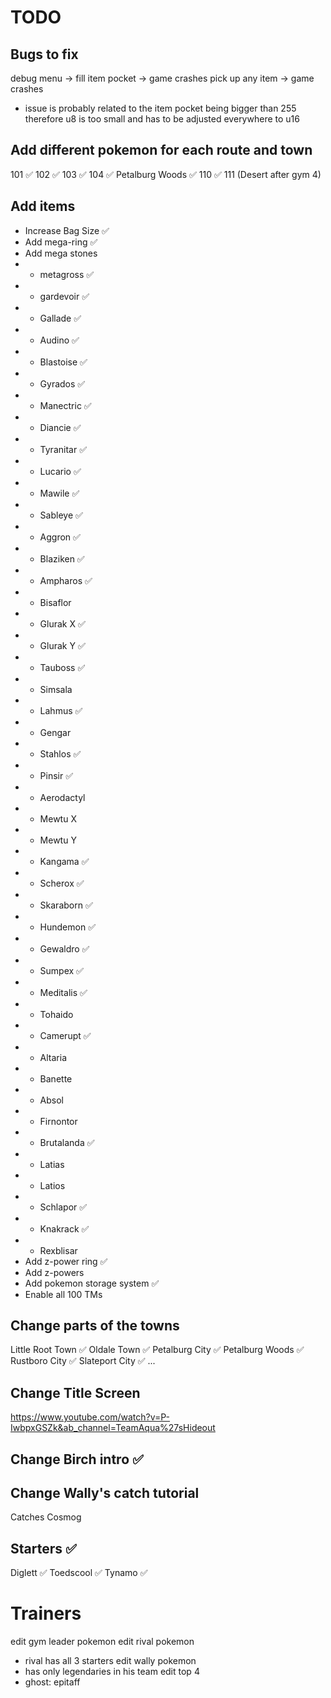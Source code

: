# TODO

## Bugs to fix
debug menu -> fill item pocket -> game crashes
pick up any item -> game crashes 
- issue is probably related to the item pocket being bigger than 255 therefore u8 is too small and has to be adjusted everywhere to u16

## Add different pokemon for each route and town
101 ✅
102 ✅
103 ✅
104 ✅
Petalburg Woods ✅
110 ✅
111 (Desert after gym 4)

## Add items
- Increase Bag Size ✅
- Add mega-ring ✅
- Add mega stones
- - metagross ✅
- - gardevoir ✅
- - Gallade ✅
- - Audino ✅
- - Blastoise ✅
- - Gyrados ✅
- - Manectric ✅
- - Diancie ✅
- - Tyranitar ✅
- - Lucario ✅
- - Mawile ✅
- - Sableye ✅
- - Aggron ✅
- - Blaziken ✅
- - Ampharos ✅
- - Bisaflor 
- - Glurak X ✅ 
- - Glurak Y ✅
- - Tauboss ✅
- - Simsala
- - Lahmus ✅
- - Gengar
- - Stahlos ✅
- - Pinsir ✅
- - Aerodactyl
- - Mewtu X
- - Mewtu Y
- - Kangama ✅
- - Scherox ✅
- - Skaraborn ✅
- - Hundemon ✅
- - Gewaldro ✅
- - Sumpex ✅
- - Meditalis ✅
- - Tohaido
- - Camerupt ✅
- - Altaria
- - Banette
- - Absol
- - Firnontor
- - Brutalanda ✅
- - Latias
- - Latios
- - Schlapor ✅
- - Knakrack ✅
- - Rexblisar
- Add z-power ring ✅
- Add z-powers
- Add pokemon storage system ✅
- Enable all 100 TMs

## Change parts of the towns
Little Root Town ✅
Oldale Town ✅
Petalburg City ✅
Petalburg Woods ✅
Rustboro City ✅
Slateport City ✅
...

## Change Title Screen
https://www.youtube.com/watch?v=P-IwbpxGSZk&ab_channel=TeamAqua%27sHideout

## Change Birch intro ✅

## Change Wally's catch tutorial
Catches Cosmog

## Starters ✅
Diglett ✅
Toedscool ✅
Tynamo ✅

# Trainers
edit gym leader pokemon
edit rival pokemon 
- rival has all 3 starters
edit wally pokemon
- has only legendaries in his team
edit top 4
- ghost: epitaff